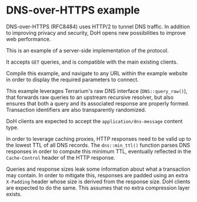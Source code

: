 DNS-over-HTTPS example
======================

DNS-over-HTTPS (RFC8484) uses HTTP/2 to tunnel DNS traffic. In addition to improving privacy and security, DoH opens new possibilities to improve web performance.

This is an example of a server-side implementation of the protocol.

It accepts `GET` queries, and is compatible with the main existing clients.

Compile this example, and navigate to any URL within the example website in order to display the required parameters to connect.

This example leverages Terrarium's raw DNS interface (`DNS::query_raw()`), that forwards raw queries to an upstream recursive resolver, but also ensures that both a query and its associated response are properly formed. Transaction identifiers are also transparently randomized.

DoH clients are expected to accept the `application/dns-message` content type.

In order to leverage caching proxies, HTTP responses need to be valid up to the lowest TTL of all DNS records. The `dns::min_ttl()` function parses DNS responses in order to compute this minimum TTL, eventually reflected in the `Cache-Control` header of the HTTP response.

Queries and response sizes leak some information about what a transaction may contain. In order to mitigate this, responses are padded using an extra `X-Padding` header whose size is derived from the response size. DoH clients are expected to do the same.
This assumes that no extra compression layer exists.